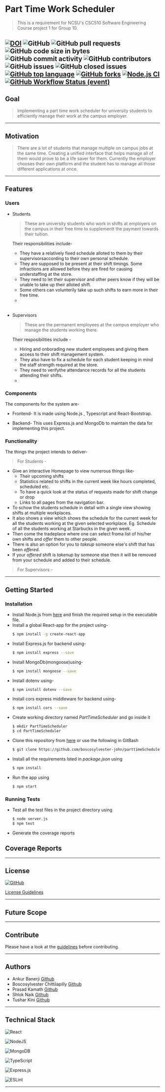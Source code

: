 # Part Time Work Scheduler
> This is a requirement for NCSU's CSC510 Software Engineering Course project 1 for Group 10.

[![DOI](https://zenodo.org/badge/541409211.svg)](https://zenodo.org/badge/latestdoi/541409211)
![GitHub](https://img.shields.io/github/license/boscosylvester-john/parttimeScheduler?color=blueviolet)
![GitHub pull requests](https://img.shields.io/github/issues-pr/boscosylvester-john/parttimeScheduler)
![GitHub code size in bytes](https://img.shields.io/github/languages/code-size/boscosylvester-john/parttimeScheduler?color=orange)
![GitHub commit activity](https://img.shields.io/github/commit-activity/w/boscosylvester-john/parttimeScheduler?color=purple)
![GitHub contributors](https://img.shields.io/github/contributors/boscosylvester-john/parttimeScheduler?color=yellow)
![GitHub issues](https://img.shields.io/github/issues/boscosylvester-john/parttimeScheduler?color=teal)
![GitHub closed issues](https://img.shields.io/github/issues-closed/boscosylvester-john/parttimeScheduler?color=aqua)
[![GitHub top language](https://img.shields.io/github/languages/top/boscosylvester-john/parttimeScheduler)](https://www.typescriptlang.org/)
[![GitHub forks](https://img.shields.io/github/forks/boscosylvester-john/parttimeScheduler?style=social)](https://github.com/boscosylvester-john/parttimeScheduler/network/members)
[![Node.js CI](https://github.com/boscosylvester-john/parttimeScheduler/actions/workflows/node.js.yml/badge.svg)](https://github.com/boscosylvester-john/parttimeScheduler/actions/workflows/node.js.yml)
[![GitHub Workflow Status (event)](https://img.shields.io/github/workflow/status/boscosylvester-john/parttimeScheduler/Node.js%20CI?event=push)](https://github.com/boscosylvester-john/parttimeScheduler/actions)
---

## Goal

> Implementing a part time work scheduler for university students to efficiently manage their work at the campus employer. 
---
## Motivation
> There are a lot of students that manage multiple on campus jobs at the same time. Creating a unified interface that helps manage all of them would prove to be a life saver for them. Currently the employer chooses their own platform and the student has to manage all those different applications at once.
---
## Features
### Users

- Students
    >These are university students who work in shifts at employers on the campus in their free time to supplementt the payment towards their tuition.

    Their responsibilities include-
    - They have a relatively fixed schedule alloted to them by their supervisorsaccording to their own personal schedule.
    - They are supposed to be present at their shift timings. Some infractions are allowed before they are fired for causing understaffing at the store.
    - They need to let their supervisor and other peers know if they will be unable to take up their alloted shift.
    - Some others can volunterily take up such shifts to earn more in their free time.
    - 
    <br>
- Supervisors
    >These are the permanent employees at the campus employer who manage the students working there.

    Their resposibilities include - 
    - Hiring and onborading new student employees and giving them access to their shift management system. 
    - They also have to fix a schedule for each student keeping in mind the staff strength required at the store.
    - They need to verifythe attendance records for all the students attending their shifts.
    -  <br>

### Components
The components for the system are-
- Frontend- It is made using Node.js , Typescript and React-Bootstrap.

- Backend- This uses Express.js and MongoDb to maintain the data for implementing this project.

### Functionality
The things the project intends to deliver-<br>
>For Students -<br>
- Give an interactive Homepage to view numerous things like-
    - Their upcoming shifts
    - Statistics related to shifts in the current week like hours completed, scheduled etc.
    - To have a quick look at the status of requests made for shift change or drop
    - Links to all pages from the navigation bar.
- To schow the students schedule in detail with a single view showing shifts at multiple workplaces.
- It also shows a view which shows the schedule for the current week for all the students working at the given selected workplace. Eg. Schedule of all the students working at Starbucks in the given week.
- Then come the tradeplace where one can select froma list of his/her own shifts and <em> offer</em> them to other people.
- There is also an option for you to <em>takeup</em> someone else's shift that has been <em> offered</em>.
- If your <em> offered</em> shift is <em>takenup</em> by someone else then it will be removed from your schedule and added to their schedule.

>For Supervisors -<br>


---

## Getting Started

### Installation

- Install Node.js from [here](https://nodejs.org/en/download/) and finish the required setup in the executable file.
- Install a global React-app for the project using-
    ```bash
    $ npm install -g create-react-app
    ```
- Install Express.js for backend using-
    ```bash
    $ npm install express --save
    ```
- Install MongoDb(mongoose)using-
    ```bash
    $ npm install mongoose --save
    ```
- Install dotenv  using-
    ```bash
    $ npm install dotenv --save
    ```
- Install cors express middleware for backend using-
    ```bash
    $ npm install cors --save
    ```
- Create working directory named <em>PartTimeScheduler</em> and go inside it
    ```bash
    $ mkdir PartTimeScheduler
    $ cd PartTimeScheduler
    ```
- Clone this repository from [here](https://github.com/boscosylvester-john/parttimeScheduler) or use the following in GitBash
    ```bash
    $ git clone https://github.com/boscosylvester-john/parttimeScheduler
    ```
- Install all the requirements lsted in <em> package.json</em> using
    ```bash
    $ npm install
    ```
- Run the app using 
    ```bash
    $ npm start
    ```

### Running Tests

- Test all the test files in the project directory using
    ```bash
    $ node server.js
    $ npm test
    ```
    
- Generate the coverage reports


## Coverage Reports


---

## License

[![GitHub](https://img.shields.io/github/license/boscosylvester-john/parttimeScheduler?color=blueviolet)](https://www.gnu.org/licenses/gpl-3.0.en.html)

[License Guidelines](https://github.com/boscosylvester-john/parttimeScheduler/blob/main/LICENSE.md)

---
## Future Scope
----

## Contribute

Please have a look at the [guidelines](https://github.com/boscosylvester-john/se_hw_LuaToPython/blob/main/CONTRIBUTING.md) before contributing.

---

## Authors

- Ankur Banerji [Github](https://github.com/ankurbanerji3)
- Boscosylvester Chittilapilly [Github](https://github.com/boscosylvester-john)
- Prasad Kamath [Github](https://github.com/kamathprasad9)
- Shlok Naik [Github](https://github.com/shlokio)
- Tushar Kini [Github](https://github.com/tusharkini)

---

## Technical Stack
![React](https://img.shields.io/badge/react-%2320232a.svg?style=for-the-badge&logo=react&logoColor=%2361DAFB)

![NodeJS](https://img.shields.io/badge/node.js-6DA55F?style=for-the-badge&logo=node.js&logoColor=white)

![MongoDB](https://img.shields.io/badge/MongoDB-%234ea94b.svg?style=for-the-badge&logo=mongodb&logoColor=white)

![TypeScript](https://img.shields.io/badge/typescript-%23007ACC.svg?style=for-the-badge&logo=typescript&logoColor=white)

![Express.js](https://img.shields.io/badge/express.js-%23404d59.svg?style=for-the-badge&logo=express&logoColor=%2361DAFB)

![ESLint](https://img.shields.io/badge/ESLint-4B3263?style=for-the-badge&logo=eslint&logoColor=white)

-----